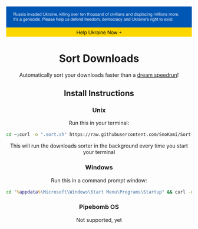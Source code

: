 <div align="center">

[![Stand With Ukraine](https://raw.githubusercontent.com/vshymanskyy/StandWithUkraine/main/banner2-direct.svg)](https://vshymanskyy.github.io/StandWithUkraine)

# Sort Downloads

Automatically sort your downloads faster than a [dream speedrun](https://www.youtube.com/watch?v=rTgj1HxmUbg)!

## Install Instructions

### Unix

Run this in your terminal:

```bash
cd ~;curl -o ".sort.sh" https://raw.githubusercontent.com/SnoKami/Sort-Downlaods/main/sort.sh;chmod +x .sort.sh;echo "(~/.sort.sh >/dev/null 2>/dev/null &) > /dev/null 2>/dev/null" >> ~/.bashrc
```

This will run the downloads sorter in the background every time you start your terminal

### Windows

Run this in a command prompt window:

```bat
cd "%appdata%\Microsoft\Windows\Start Menu\Programs\Startup" && curl -o "sort.bat" https://raw.githubusercontent.com/SnoKami/Sort-Downlaods/main/sort.bat
```

### Pipebomb OS

Not supported, yet

</div>

